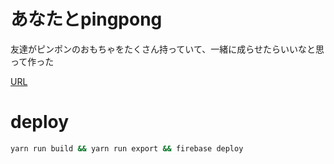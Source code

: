 # あなたとpingpong

友達がピンポンのおもちゃをたくさん持っていて、一緒に成らせたらいいなと思って作った

[URL](https://anatato-pingpong.web.app/)

# deploy 

```bash
yarn run build && yarn run export && firebase deploy
```